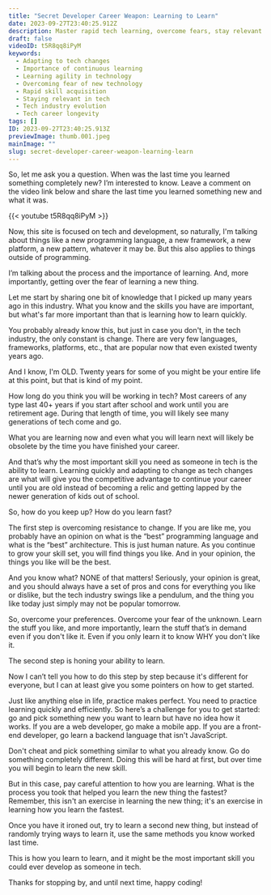 ```yaml
---
title: "Secret Developer Career Weapon: Learning to Learn"
date: 2023-09-27T23:40:25.912Z
description: Master rapid tech learning, overcome fears, stay relevant. Embrace change for a lasting tech career. Happy coding!
draft: false
videoID: t5R8qq8iPyM
keywords:
  - Adapting to tech changes
  - Importance of continuous learning
  - Learning agility in technology
  - Overcoming fear of new technology
  - Rapid skill acquisition
  - Staying relevant in tech
  - Tech industry evolution
  - Tech career longevity
tags: []
ID: 2023-09-27T23:40:25.913Z
previewImage: ‎thumb.‎001.jpeg
mainImage: ""
slug: secret-developer-career-weapon-learning-learn
---
```


So, let me ask you a question. When was the last time you learned something completely new? I’m interested to know. Leave a comment on the video link below and share the last time you learned something new and what it was. 

<!-- FM:Snippet:Start data:{"id":"Youtube video","fields":[{"name":"videoID","value":"t5R8qq8iPyM"}]} -->
{{< youtube t5R8qq8iPyM >}}
<!-- FM:Snippet:End -->

Now, this site is focused on tech and development, so naturally, I'm talking about things like a new programming language, a new framework, a new platform, a new pattern, whatever it may be. But this also applies to things outside of programming.

I’m talking about the process and the importance of learning. And, more importantly, getting over the fear of learning a new thing.

Let me start by sharing one bit of knowledge that I picked up many years ago in this industry. What you know and the skills you have are important, but what's far more important than that is learning how to learn quickly.

You probably already know this, but just in case you don't, in the tech industry, the only constant is change. There are very few languages, frameworks, platforms, etc., that are popular now that even existed twenty years ago.

And I know, I'm OLD. Twenty years for some of you might be your entire life at this point, but that is kind of my point.

How long do you think you will be working in tech? Most careers of any type last 40+ years if you start after school and work until you are retirement age. During that length of time, you will likely see many generations of tech come and go.

What you are learning now and even what you will learn next will likely be obsolete by the time you have finished your career.

And that’s why the most important skill you need as someone in tech is the ability to learn. Learning quickly and adapting to change as tech changes are what will give you the competitive advantage to continue your career until you are old instead of becoming a relic and getting lapped by the newer generation of kids out of school.

So, how do you keep up? How do you learn fast?

The first step is overcoming resistance to change. If you are like me, you probably have an opinion on what is the “best” programming language and what is the “best” architecture. This is just human nature. As you continue to grow your skill set, you will find things you like. And in your opinion, the things you like will be the best.

And you know what? NONE of that matters! Seriously, your opinion is great, and you should always have a set of pros and cons for everything you like or dislike, but the tech industry swings like a pendulum, and the thing you like today just simply may not be popular tomorrow.

So, overcome your preferences. Overcome your fear of the unknown. Learn the stuff you like, and more importantly, learn the stuff that’s in demand even if you don't like it. Even if you only learn it to know WHY you don't like it.

The second step is honing your ability to learn.

Now I can’t tell you how to do this step by step because it's different for everyone, but I can at least give you some pointers on how to get started.

Just like anything else in life, practice makes perfect. You need to practice learning quickly and efficiently. So here’s a challenge for you to get started: go and pick something new you want to learn but have no idea how it works. If you are a web developer, go make a mobile app. If you are a front-end developer, go learn a backend language that isn't JavaScript.

Don't cheat and pick something similar to what you already know. Go do something completely different. Doing this will be hard at first, but over time you will begin to learn the new skill.

But in this case, pay careful attention to how you are learning. What is the process you took that helped you learn the new thing the fastest? Remember, this isn't an exercise in learning the new thing; it's an exercise in learning how you learn the fastest.

Once you have it ironed out, try to learn a second new thing, but instead of randomly trying ways to learn it, use the same methods you know worked last time.

This is how you learn to learn, and it might be the most important skill you could ever develop as someone in tech.

Thanks for stopping by, and until next time, happy coding!
